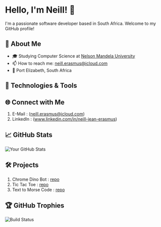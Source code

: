 # Hello, I'm Neill! 👋

I'm a passionate software developer based in South Africa. Welcome to my GitHub profile!

## 🚀 About Me

- 🎓 Studying Computer Science at [Nelson Mandela University](https://www.mandela.ac.za/)
- 📫 How to reach me: neill.erasmus@icloud.com
- 📌 Port Elizabeth, South Africa

## 🔧 Technologies & Tools



## 🌐 Connect with Me

1. E-Mail   : (neill.erasmus@icloud.com)
2. LinkedIn : (www.linkedin.com/in/neill-jean-erasmus)

## 📈 GitHub Stats

![Your GitHub Stats](https://github-readme-stats.vercel.app/api?username=Neill-Erasmus&show_icons=true&theme=dark)

## 🛠️ Projects

1.  Chrome Dino Bot : [repo](https://github.com/Neill-Erasmus/auto-chrome-dino_)
2.  Tic Tac Toe : [repo](https://github.com/Neill-Erasmus/tic-tac-toe)
3.  Text to Morse Code : [repo](https://github.com/Neill-Erasmus/text-to-morse-code)

## 🏆 GitHub Trophies

![Build Status](https://github.com/users/Neill-Erasmus/achievements/pull-shark)
